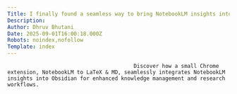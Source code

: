 ```yaml
---
Title: I finally found a seamless way to bring NotebookLM insights into Obsidian
Description: 
Author: Dhruv Bhutani
Date: 2025-09-01T16:00:18.000Z
Robots: noindex,nofollow
Template: index
---
```


                                            Discover how a small Chrome extension, NotebookLM to LaTeX & MD, seamlessly integrates NotebookLM insights into Obsidian for enhanced knowledge management and research workflows.
                                        